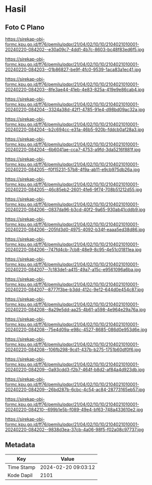 # Hasil

## Foto C Plano

https://sirekap-obj-formc.kpu.go.id/ff76/pemilu/pdpr/21/04/02/10/10/2104021010001-20240220-084202--e30a09c7-4dd1-4b7c-8603-bc48f83ed6f5.jpg

https://sirekap-obj-formc.kpu.go.id/ff76/pemilu/pdpr/21/04/02/10/10/2104021010001-20240220-084203--01b86827-be9f-4fc0-9539-1aca83a1ec41.jpg

https://sirekap-obj-formc.kpu.go.id/ff76/pemilu/pdpr/21/04/02/10/10/2104021010001-20240220-084203--8fe3ae44-41eb-4e83-825a-419e9e86cab4.jpg

https://sirekap-obj-formc.kpu.go.id/ff76/pemilu/pdpr/21/04/02/10/10/2104021010001-20240220-084204--3324a38d-42f1-4785-91e4-d98bd09ac32a.jpg

https://sirekap-obj-formc.kpu.go.id/ff76/pemilu/pdpr/21/04/02/10/10/2104021010001-20240220-084204--b2c694cc-e31a-46b5-920b-fddcb0af28a3.jpg

https://sirekap-obj-formc.kpu.go.id/ff76/pemilu/pdpr/21/04/02/10/10/2104021010001-20240220-084204--6b6041ae-cca7-4753-a9fd-3da5216f881f.jpg

https://sirekap-obj-formc.kpu.go.id/ff76/pemilu/pdpr/21/04/02/10/10/2104021010001-20240220-084205--f0f15231-57b8-4f9a-ab11-e9cb975db26a.jpg

https://sirekap-obj-formc.kpu.go.id/ff76/pemilu/pdpr/21/04/02/10/10/2104021010001-20240220-084205--46c85eb2-2601-4fe6-9f74-708b51212d55.jpg

https://sirekap-obj-formc.kpu.go.id/ff76/pemilu/pdpr/21/04/02/10/10/2104021010001-20240220-084206--0837da96-b3cd-40f2-9a65-930ab41cddb9.jpg

https://sirekap-obj-formc.kpu.go.id/ff76/pemilu/pdpr/21/04/02/10/10/2104021010001-20240220-084206--205fd3d0-4975-4092-b34f-eaaa5ed38d86.jpg

https://sirekap-obj-formc.kpu.go.id/ff76/pemilu/pdpr/21/04/02/10/10/2104021010001-20240220-084206--747fd4cb-7cb8-48e9-8c95-4e51c01811ea.jpg

https://sirekap-obj-formc.kpu.go.id/ff76/pemilu/pdpr/21/04/02/10/10/2104021010001-20240220-084207--7c183de1-a415-49a7-a15c-e9561096a6ba.jpg

https://sirekap-obj-formc.kpu.go.id/ff76/pemilu/pdpr/21/04/02/10/10/2104021010001-20240220-084207--8777f3be-b3dd-412c-9e12-644d0e454c87.jpg

https://sirekap-obj-formc.kpu.go.id/ff76/pemilu/pdpr/21/04/02/10/10/2104021010001-20240220-084208--8a29e5dd-aa25-4b61-a598-4e964e29a76a.jpg

https://sirekap-obj-formc.kpu.go.id/ff76/pemilu/pdpr/21/04/02/10/10/2104021010001-20240220-084208--75e4d09a-e98c-4527-8685-086d0e953d6e.jpg

https://sirekap-obj-formc.kpu.go.id/ff76/pemilu/pdpr/21/04/02/10/10/2104021010001-20240220-084208--106fb298-9cd1-437b-b275-1751b60df0f6.jpg

https://sirekap-obj-formc.kpu.go.id/ff76/pemilu/pdpr/21/04/02/10/10/2104021010001-20240220-084209--0a93cdd3-f2b7-464f-b8d2-af84a4d923db.jpg

https://sirekap-obj-formc.kpu.go.id/ff76/pemilu/pdpr/21/04/02/10/10/2104021010001-20240220-084209--26bd287b-6cbc-4c54-ac84-28773165eb57.jpg

https://sirekap-obj-formc.kpu.go.id/ff76/pemilu/pdpr/21/04/02/10/10/2104021010001-20240220-084210--699b1e5b-f089-49e4-bf63-748a433610e2.jpg

https://sirekap-obj-formc.kpu.go.id/ff76/pemilu/pdpr/21/04/02/10/10/2104021010001-20240220-084202--9838d3ea-37cb-4a06-98f5-f02a08c97737.jpg


## Metadata

| Key        | Value               |
| ---------- | ------------------- |
| Time Stamp | 2024-02-20 09:03:12 |
| Kode Dapil | 2101                |



